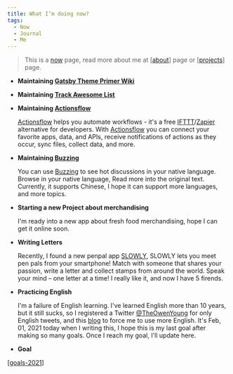 ```yaml
---
title: What I’m doing now?
tags:
  - Now
  - Journal
  - Me
---
```


> This is a [now](https://nownownow.com/about) page, read more about me at [[about]] page or [[projects]] page.

- **Maintaining [Gatsby Theme Primer Wiki](https://github.com/theowenyoung/gatsby-theme-primer-wiki)**
- **Maintaining [Track Awesome List](https://www.trackawesomelist.com)**
- **Maintaining [Actionsflow](https://github.com/actionsflow/actionsflow)**

  [Actionsflow](https://github.com/actionsflow/actionsflow) helps you automate workflows - it's a free [IFTTT](https://ifttt.com/)/[Zapier](https://zapier.com/) alternative for developers. With [Actionsflow](https://github.com/actionsflow/actionsflow) you can connect your favorite apps, data, and APIs, receive notifications of actions as they occur, sync files, collect data, and more.

- **Maintaining [Buzzing](https://www.buzzing.cc/)**

  You can use [Buzzing](https://www.buzzing.cc/) to see hot discussions in your native language. Browse in your native language, Read more into the original text. Currently, it supports Chinese, I hope it can support more languages, and more topics.

- **Starting a new Project about merchandising**

  I'm ready into a new app about fresh food merchandising, hope I can get it online soon.

- **Writing Letters**

  Recently, I found a new penpal app [SLOWLY](https://slowly.app/en/), SLOWLY lets you meet pen pals from your smartphone! Match with someone that shares your passion, write a letter and collect stamps from around the world. Speak your mind – one letter at a time! I really like it, and now I have 5 firends.

- **Practicing English**

  I'm a failure of English learning. I've learned English more than 10 years, but it still sucks, so I registered a Twitter [@TheOwenYoung](https://twitter.com/TheOwenYoung) for only English tweets, and this [blog](https://blog.owenyoung.com) to force me to use more English. It's Feb, 01, 2021 today when I writing this, I hope this is my last goal after making so many goals. Once I reach my goal, I'll update here.

- **Goal**

[[goals-2021]]

[//begin]: # "Autogenerated link references for markdown compatibility"
[about]: about.md "About Me"
[projects]: projects.md "Projects"
[goals-2021]: goals-2021.md "2021 Goals"
[//end]: # "Autogenerated link references"
